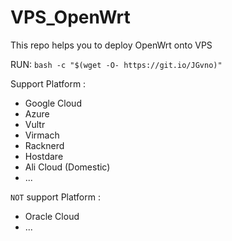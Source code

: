 # VPS_OpenWrt

This repo helps you to deploy OpenWrt onto VPS 

RUN: 
`bash -c "$(wget -O- https://git.io/JGvno)"`

Support Platform :
- Google Cloud
- Azure
- Vultr
- Virmach
- Racknerd
- Hostdare
- Ali Cloud (Domestic)
- ...

`NOT` support Platform :
- Oracle Cloud
- ...
